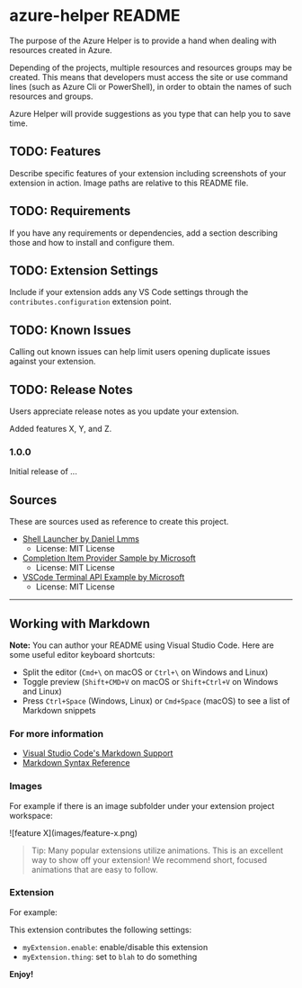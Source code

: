 # azure-helper README

The purpose of the Azure Helper is to provide a hand when dealing with resources created in Azure.

Depending of the projects, multiple resources and resources groups may be created.
This means that developers must access the site or use command lines 
(such as Azure Cli or PowerShell), in order to obtain the names of such resources and groups.

Azure Helper will provide suggestions as you type that can help you to save time.

## TODO: Features

Describe specific features of your extension including screenshots of your extension in action. Image paths are relative to this README file.

## TODO: Requirements

If you have any requirements or dependencies, add a section describing those and how to install and configure them.

## TODO: Extension Settings

Include if your extension adds any VS Code settings through the `contributes.configuration` extension point.

## TODO: Known Issues

Calling out known issues can help limit users opening duplicate issues against your extension.

## TODO: Release Notes

Users appreciate release notes as you update your extension.

Added features X, Y, and Z.

### 1.0.0

Initial release of ...

## Sources

These are sources used as reference to create this project. 

* [Shell Launcher by Daniel Lmms](https://github.com/Tyriar/vscode-shell-launcher)
  * License: MIT License
* [Completion Item Provider Sample by Microsoft](https://github.com/microsoft/vscode-extension-samples/tree/master/completions-sample)
  * License: MIT License
* [VSCode Terminal API Example by Microsoft](https://github.com/Microsoft/vscode-extension-samples/tree/master/terminal-sample)
  * License: MIT License

-----------------------------------------------------------------------------------------------------------

## Working with Markdown

**Note:** You can author your README using Visual Studio Code.  Here are some useful editor keyboard shortcuts:

* Split the editor (`Cmd+\` on macOS or `Ctrl+\` on Windows and Linux)
* Toggle preview (`Shift+CMD+V` on macOS or `Shift+Ctrl+V` on Windows and Linux)
* Press `Ctrl+Space` (Windows, Linux) or `Cmd+Space` (macOS) to see a list of Markdown snippets

### For more information

* [Visual Studio Code's Markdown Support](http://code.visualstudio.com/docs/languages/markdown)
* [Markdown Syntax Reference](https://help.github.com/articles/markdown-basics/)

### Images

For example if there is an image subfolder under your extension project workspace:

\!\[feature X\]\(images/feature-x.png\)

> Tip: Many popular extensions utilize animations. This is an excellent way to show off your extension! We recommend short, focused animations that are easy to follow.

### Extension

For example:

This extension contributes the following settings:

* `myExtension.enable`: enable/disable this extension
* `myExtension.thing`: set to `blah` to do something

**Enjoy!**


